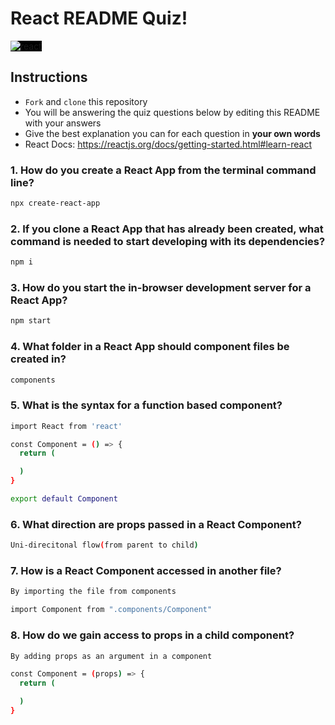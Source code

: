 # React README Quiz!

<div>
  <img alt="react" style="background-color: black" src="https://betabeers.com/static/uploads/blog/20170420_React_logo_wordmark.png" />
</div>

## Instructions

- `Fork` and `clone` this repository
- You will be answering the quiz questions below by editing this README with your answers
- Give the best explanation you can for each question in **your own words**
- React Docs: https://reactjs.org/docs/getting-started.html#learn-react

### 1. How do you create a React App from the terminal command line?

```sh
npx create-react-app
```

### 2. If you clone a React App that has already been created, what command is needed to start developing with its dependencies?

```sh
npm i
```

### 3. How do you start the in-browser development server for a React App?

```sh
npm start
```

### 4. What folder in a React App should component files be created in?

```sh
components
```

### 5. What is the syntax for a function based component?

```sh
import React from 'react'

const Component = () => {
  return (

  )
}

export default Component
```

### 6. What direction are props passed in a React Component?

```sh
Uni-direcitonal flow(from parent to child)
```

### 7. How is a React Component accessed in another file?

```sh
By importing the file from components

import Component from ".components/Component"
```

### 8. How do we gain access to props in a child component?

```sh
By adding props as an argument in a component 

const Component = (props) => {
  return (

  )
}
```
